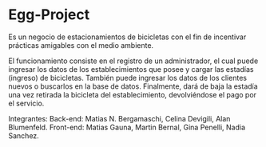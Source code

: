 # Egg-Project
Es un negocio de estacionamientos de bicicletas con el fin de incentivar prácticas amigables con el medio ambiente.

El funcionamiento consiste en el registro de un administrador, el cual puede ingresar los datos de los establecimientos que posee y cargar las estadías (ingreso) de bicicletas.
También puede ingresar los datos de los clientes nuevos o buscarlos en la base de datos. 
Finalmente, dará de baja la estadía una vez retirada la bicicleta del establecimiento, devolviéndose el pago por el servicio.

Integrantes:
Back-end: Matias N. Bergamaschi, Celina Devigili, Alan Blumenfeld.
Front-end: Matias Gauna, Martin Bernal, Gina Penelli, Nadia Sanchez.
